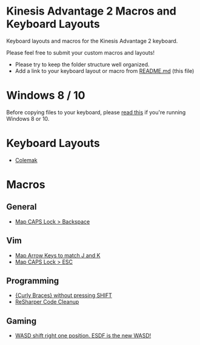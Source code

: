 # Kinesis Advantage 2 Macros and Keyboard Layouts
Keyboard layouts and macros for the Kinesis Advantage 2 keyboard.

Please feel free to submit your custom macros and layouts!
- Please try to keep the folder structure well organized.
- Add a link to your keyboard layout or macro from [README.md](README.md) (this file)

# Windows 8 / 10
Before copying files to your keyboard, please [read this](windows.md) if you're running Windows 8 or 10.

# Keyboard Layouts
- [Colemak](colemak/c_qwerty.txt)

# Macros
## General
- [Map CAPS Lock > Backspace](productivity/general/caps-backspace.txt)

## Vim
- [Map Arrow Keys to match J and K](productivity/vim/vim.txt)
- [Map CAPS Lock > ESC](productivity/vim/vim.txt)

## Programming
- [{Curly Braces} without pressing SHIFT](productivity/programming/curly_brace_no_shift.txt)
- [ReSharper Code Cleanup](productivity/programming/resharper.txt)

## Gaming
  - [WASD shift right one position. ESDF is the new WASD!](games/g_qwerty.txt)
